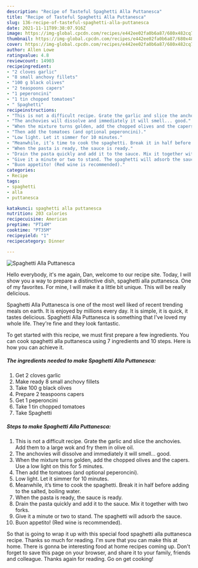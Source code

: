 ```yaml
---
description: "Recipe of Tasteful Spaghetti Alla Puttanesca"
title: "Recipe of Tasteful Spaghetti Alla Puttanesca"
slug: 136-recipe-of-tasteful-spaghetti-alla-puttanesca
date: 2021-11-11T09:38:07.916Z
image: https://img-global.cpcdn.com/recipes/e442ee02fa0b6a87/680x482cq70/spaghetti-alla-puttanesca-recipe-main-photo.jpg
thumbnail: https://img-global.cpcdn.com/recipes/e442ee02fa0b6a87/680x482cq70/spaghetti-alla-puttanesca-recipe-main-photo.jpg
cover: https://img-global.cpcdn.com/recipes/e442ee02fa0b6a87/680x482cq70/spaghetti-alla-puttanesca-recipe-main-photo.jpg
author: Allen Lowe
ratingvalue: 4.8
reviewcount: 14903
recipeingredient:
- "2 cloves garlic"
- "8 small anchovy fillets"
- "100 g black olives"
- "2 teaspoons capers"
- "1 peperoncini"
- "1 tin chopped tomatoes"
- " Spaghetti"
recipeinstructions:
- "This is not a difficult recipe. Grate the garlic and slice the anchovies. Add them to a large wok and fry them in olive oil."
- "The anchovies will dissolve and immediately it will smell... good."
- "When the mixture turns golden, add the chopped olives and the capers. Use a low light on this for 5 minutes."
- "Then add the tomatoes (and optional peperoncini)."
- "Low light. Let it simmer for 10 minutes."
- "Meanwhile, it’s time to cook the spaghetti. Break it in half before adding to the salted, boiling water."
- "When the pasta is ready, the sauce is ready."
- "Drain the pasta quickly and add it to the sauce. Mix it together with two forks."
- "Give it a minute or two to stand. The spaghetti will adsorb the sauce."
- "Buon appetito! (Red wine is recommended)."
categories:
- Recipe
tags:
- spaghetti
- alla
- puttanesca

katakunci: spaghetti alla puttanesca 
nutrition: 203 calories
recipecuisine: American
preptime: "PT14M"
cooktime: "PT35M"
recipeyield: "1"
recipecategory: Dinner

---
```



![Spaghetti Alla Puttanesca](https://img-global.cpcdn.com/recipes/e442ee02fa0b6a87/680x482cq70/spaghetti-alla-puttanesca-recipe-main-photo.jpg)

Hello everybody, it's me again, Dan, welcome to our recipe site. Today, I will show you a way to prepare a distinctive dish, spaghetti alla puttanesca. One of my favorites. For mine, I will make it a little bit unique. This will be really delicious.



Spaghetti Alla Puttanesca is one of the most well liked of recent trending meals on earth. It is enjoyed by millions every day. It is simple, it is quick, it tastes delicious. Spaghetti Alla Puttanesca is something that I've loved my whole life. They're fine and they look fantastic.


To get started with this recipe, we must first prepare a few ingredients. You can cook spaghetti alla puttanesca using 7 ingredients and 10 steps. Here is how you can achieve it.

<!--inarticleads1-->

##### The ingredients needed to make Spaghetti Alla Puttanesca:

1. Get 2 cloves garlic
1. Make ready 8 small anchovy fillets
1. Take 100 g black olives
1. Prepare 2 teaspoons capers
1. Get 1 peperoncini
1. Take 1 tin chopped tomatoes
1. Take  Spaghetti




<!--inarticleads2-->

##### Steps to make Spaghetti Alla Puttanesca:

1. This is not a difficult recipe. Grate the garlic and slice the anchovies. Add them to a large wok and fry them in olive oil.
1. The anchovies will dissolve and immediately it will smell... good.
1. When the mixture turns golden, add the chopped olives and the capers. Use a low light on this for 5 minutes.
1. Then add the tomatoes (and optional peperoncini).
1. Low light. Let it simmer for 10 minutes.
1. Meanwhile, it’s time to cook the spaghetti. Break it in half before adding to the salted, boiling water.
1. When the pasta is ready, the sauce is ready.
1. Drain the pasta quickly and add it to the sauce. Mix it together with two forks.
1. Give it a minute or two to stand. The spaghetti will adsorb the sauce.
1. Buon appetito! (Red wine is recommended).




So that is going to wrap it up with this special food spaghetti alla puttanesca recipe. Thanks so much for reading. I'm sure that you can make this at home. There is gonna be interesting food at home recipes coming up. Don't forget to save this page on your browser, and share it to your family, friends and colleague. Thanks again for reading. Go on get cooking!
